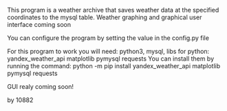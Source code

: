 This program is a weather archive that saves weather data at the specified coordinates to the mysql table. Weather graphing and graphical user interface coming soon

You can configure the program by setting the value in the config.py file

For this program to work you will need:
python3,
mysql,
libs for python:
  yandex_weather_api
  matplotlib
  pymysql
  requests
You can install them by running the command:
python -m pip install yandex_weather_api matplotlib pymysql requests

GUI realy coming soon!

by 10882
